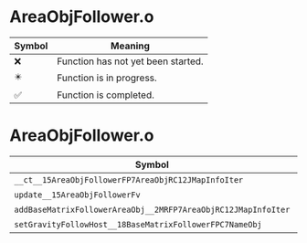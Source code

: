 # AreaObjFollower.o
| Symbol | Meaning 
| ------------- | ------------- 
| :x: | Function has not yet been started. 
| :eight_pointed_black_star: | Function is in progress. 
| :white_check_mark: | Function is completed. 


# AreaObjFollower.o
| Symbol | Decompiled? |
| ------------- | ------------- |
| `__ct__15AreaObjFollowerFP7AreaObjRC12JMapInfoIter` | :white_check_mark: |
| `update__15AreaObjFollowerFv` | :white_check_mark: |
| `addBaseMatrixFollowerAreaObj__2MRFP7AreaObjRC12JMapInfoIter` | :white_check_mark: |
| `setGravityFollowHost__18BaseMatrixFollowerFPC7NameObj` | :white_check_mark: |
